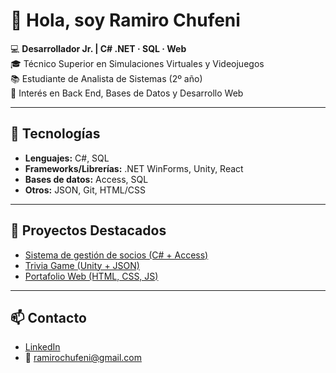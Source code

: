 # 👋 Hola, soy Ramiro Chufeni

💻 **Desarrollador Jr. | C# .NET · SQL · Web**  
🎓 Técnico Superior en Simulaciones Virtuales y Videojuegos  
📚 Estudiante de Analista de Sistemas (2º año)  
🚀 Interés en Back End, Bases de Datos y Desarrollo Web  

---

## 🔧 Tecnologías
- **Lenguajes:** C#, SQL  
- **Frameworks/Librerías:** .NET WinForms, Unity, React  
- **Bases de datos:** Access, SQL  
- **Otros:** JSON, Git, HTML/CSS  

---

## 📂 Proyectos Destacados
- [Sistema de gestión de socios (C# + Access)](https://github.com/ramirochufeni/Sistema-Gestion-Socios)  
- [Trivia Game (Unity + JSON)](link)  
- [Portafolio Web (HTML, CSS, JS)](link)  

---

## 📫 Contacto
- [LinkedIn](www.linkedin.com/in/ramiro-chufeni-457045262)  
- 📧 ramirochufeni@gmail.com
